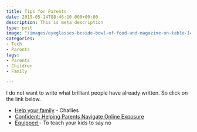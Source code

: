 ```yaml
---
title: Tips for Parents
date: 2019-05-14T08:46:10.000+00:00
description: This is meta description
type: post
image: "/images/eyeglasses-beside-bowl-of-food-and-magazine-on-table-1438190.jpg"
categories:
- Tech
- Parents
tags:
- Parents
- Children
- Family

---
```

I do not want to write what brilliant people have already written. So click on the link below.

* [Help your family](https://www.challies.com/articles/the-porn-free-family-plan/) - Challies
* [Confident: Helping Parents Navigate Online Exposure](https://www.covenanteyes.com/when-your-child-is-looking-at-porn/)
* [Equipped ](http://info.covenanteyes.com/equipped-raising-godly-digital-natives-ebook?_ga=2.243208386.1338984552.1589404578-821046963.1589222901)- To teach your kids to say no